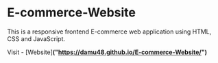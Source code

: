 # E-commerce-Website
This is a responsive frontend E-commerce web application using HTML, CSS  and JavaScript.

Visit - [Website]**("https://damu48.github.io/E-commerce-Website/")**
